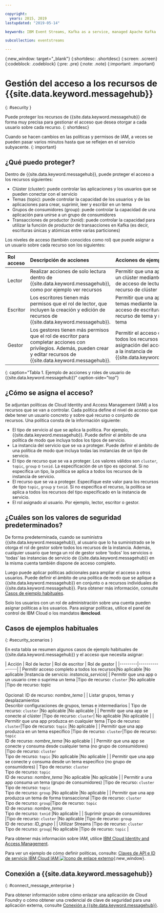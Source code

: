 ```yaml
---

copyright:
  years: 2015, 2019
lastupdated: "2019-05-14"

keywords: IBM Event Streams, Kafka as a service, managed Apache Kafka

subcollection: eventstreams

---
```


{:new_window: target="_blank"}
{:shortdesc: .shortdesc}
{:screen: .screen}
{:codeblock: .codeblock}
{:pre: .pre}
{:note: .note}
{:important: .important}

# Gestión del acceso a los recursos de {{site.data.keyword.messagehub}} 
{: #security }

Puede proteger los recursos de {{site.data.keyword.messagehub}} de forma muy precisa para gestionar el acceso que desea otorgar a cada usuario sobre cada recurso.
{: shortdesc}

Cuando se hacen cambios en las políticas y permisos de IAM, a veces se pueden pasar varios minutos hasta que se reflejen en el servicio subyacente.
{: important}

## ¿Qué puedo proteger?

Dentro de {{site.data.keyword.messagehub}}, puede proteger el acceso a los recursos siguientes:
* Clúster (cluster): puede controlar las aplicaciones y los usuarios que se pueden conectar con el servicio
* Temas (topic): puede controlar la capacidad de los usuarios y de las aplicaciones para crear, suprimir, leer y escribir en un tema 
* Grupos de consumidores (group): puede controlar la capacidad de una aplicación para unirse a un grupo de consumidores 
* Transacciones de productor (txnid): puede controlar la capacidad para utilizar la función de productor de transacciones en Kafka (es decir, escrituras únicas y atómicas entre varias particiones)

Los niveles de acceso (también conocidos como rol) que puede asignar a un usuario sobre cada recurso son los siguientes:

| Rol acceso | Descripción de acciones | Acciones de ejemplo |
|:-----------------|:-----------------|:-----------------|
|  Lector | Realizar acciones de solo lectura dentro de {{site.data.keyword.messagehub}}, como por ejemplo ver recursos | Permitir que una app se conecte a un clúster mediante la asignación de acceso de lectura al tipo de recurso de clúster |
| Escritor | Los escritores tienen más permisos que el rol de lector, que incluyen la creación y edición de recursos de {{site.data.keyword.messagehub}}. | Permitir que una app produzca en temas mediante la asignación del acceso de escritura a los tipos recurso de tema y nombre de tema|
| Gestor | Los gestores tienen más permisos que el rol de escritor para completar acciones con privilegios. Además, pueden crear y editar recursos de {{site.data.keyword.messagehub}}. | Permitir el acceso completo a todos los recursos mediante la asignación del acceso de gestión a la instancia de {{site.data.keyword.messagehub}}|
{: caption="Tabla 1. Ejemplo de acciones y roles de usuario de {{site.data.keyword.messagehub}}" caption-side="top"}

<!-- comment from Charlie and my reply 
CM: need to confirm if hierarchical e.g. write includes read - and doc. 
KR: I think they do inherit the lower level access https://console.bluemix.net/docs/iam/users_roles.html#iamusermanrol 
-->


## ¿Cómo se asigna el acceso?

Se adjuntan políticas de Cloud Identity and Access Management (IAM) a los recursos que se van a controlar. Cada política define el nivel de acceso que debe tener un usuario concreto y sobre qué recurso o conjunto de recursos. Una política consta de la información siguiente: 
* El tipo de servicio al que se aplica la política. Por ejemplo, {{site.data.keyword.messagehub}}. Puede definir el ámbito de una política de modo que incluya todos los tipos de servicio. 
* La instancia del servicio que se va a proteger. Puede definir el ámbito de una política de modo que incluya todas las instancias de un tipo de servicio. 
* El tipo de recurso que se va a proteger. Los valores válidos son <code>cluster</code>, <code>topic</code>, <code>group</code> o <code>txnid</code>. La especificación de un tipo es opcional. Si no especifica un tipo, la política se aplica a todos los recursos de la instancia de servicio. 
* El recurso que se va a proteger. Especifique este valor para los recursos de tipo <code>topic</code>, <code>group</code> y <code>txnid</code>. Si no especifica el recurso, la política se aplica a todos los recursos del tipo especificado en la instancia de servicio. 
* El rol asignado al usuario. Por ejemplo, lector, escritor o gestor. 

## ¿Cuáles son los valores de seguridad predeterminados?

De forma predeterminada, cuando se suministra {{site.data.keyword.messagehub}}, al usuario que lo ha suministrado se le otorga el rol de gestor sobre todos los recursos de la instancia. Además, cualquier usuario que tenga un rol de gestor sobre 'todos' los servicios o 'todas' las instancias de servicio de {{site.data.keyword.messagehub}} en la misma cuenta también dispone de acceso completo. 

Luego puede aplicar políticas adicionales para ampliar el acceso a otros usuarios. Puede definir el ámbito de una política de modo que se aplique a {{site.data.keyword.messagehub}} en conjunto o a recursos individuales de {{site.data.keyword.messagehub}}. Para obtener más información, consulte [Casos de ejemplo habituales](#security_scenarios).

Solo los usuarios con un rol de administración sobre una cuenta pueden asignar políticas a los usuarios. Para asignar políticas, utilice el panel de control de IBM Cloud o los mandatos **ibmcloud**. 
<!--
For example steps for {{site.data.keyword.messagehub}}, see [Examples](#security_examples).
-->


## Casos de ejemplos habituales
{: #security_scenarios }

En esta tabla se resumen algunos casos de ejemplo habituales de {{site.data.keyword.messagehub}} y el acceso que necesita asignar:

| Acción | Rol de lector | Rol de escritor | Rol de gestor |
|---------|----------------|
| Permitir acceso completo a todos los recursos|No aplicable   |No aplicable  |Instancia de servicio: <var class="keyword varname">instancia_servicio</var>|
| Permitir que una app o un usuario cree o suprima un tema |Tipo de recurso: <code>cluster</code>   |No aplicable  |Tipo de recurso: topic <br/><br/>Opcional: ID de recurso: <var class="keyword varname">nombre_tema</var> |
| Listar grupos, temas y desplazamientos <br/> Describir configuraciones de grupos, temas e intermediarios | Tipo de recurso: <code>cluster</code>      |No aplicable  |No aplicable      |
| Permitir que una app se conecte al clúster  |Tipo de recurso: <code>cluster</code>| No aplicable     |No aplicable      |
| Permitir que una app produzca en cualquier tema  |Tipo de recurso: <code>cluster</code>|Tipo de recurso: <code>topic</code> |No aplicable     |
| Permitir que una app produzca en un tema específico  |Tipo de recurso: <code>cluster</code>|Tipo de recurso: <code>topic</code><br/>ID de recurso: <var class="keyword varname">nombre_tema</var>      |No aplicable     |
| Permitir que una app se conecte y consuma desde cualquier tema (no grupo de consumidores)  |Tipo de recurso: <code>cluster</code> <br/>Tipo de recurso: <code>topic</code> |No aplicable    |No aplicable     |
| Permitir que una app se conecte y consuma desde un tema específico (no grupo de consumidores)  | Tipo de recurso: <code>cluster</code> <br/>Tipo de recurso: <code>topic</code><br/>ID de recurso: <var class="keyword varname">nombre_tema</var> |No aplicable     |No aplicable     |
| Permitir a una app consuma un tema (grupo de consumidores)  |Tipo de recurso: <code>cluster</code> <br/>Tipo de recurso: <code>topic</code><br/> Tipo de recurso: <code>group</code> |No aplicable      |No aplicable     |
| Permitir que una app produzca un tema de forma transaccional  |Tipo de recurso: <code>cluster</code> <br/> Tipo de recurso: <code>group</code>|Tipo de recurso: <code>topic</code> <br/>ID de recurso: <var class="keyword varname">nombre_tema</var> <br/>Tipo de recurso: <code>txnid</code> |No aplicable     |
| Suprimir grupo de consumidores |Tipo de recurso: <code>cluster</code> |No aplicable  |Tipo de recurso: <code>group</code> <br/>ID de recurso: <var class="keyword varname">ID_grupo</var>      |
| Utilizar Streams |Tipo de recurso: <code>cluster</code></br>Tipo de recurso: <code>group</code>| No aplicable  |Tipo de recurso: <code>topic</code>    |

Para obtener más información sobre IAM, utilice [IBM Cloud Identity and Access Management](/docs/iam?topic=iam-iamoverview#iamoverview).

Para ver un ejemplo de cómo definir políticas, consulte: [Claves de API e ID de servicio IBM Cloud IAM ![Icono de enlace externo](../../icons/launch-glyph.svg "Icono de enlace externo")](https://www.ibm.com/blogs/bluemix/2017/10/introducing-ibm-cloud-iam-service-ids-api-keys/){:new_window}.


## Conexión a {{site.data.keyword.messagehub}}
{: #connect_message_enterprise }

Para obtener información sobre cómo enlazar una aplicación de Cloud Foundry o cómo obtener una credencial de clave de seguridad para una aplicación externa, consulte [Conexión a {{site.data.keyword.messagehub}}](/docs/services/EventStreams?topic=eventstreams-connecting).

<!-- 28/06/18 - Karen: draft info only

## Examples
{: #security_examples }

I want to give a user access to create or delete a topic:

1. From the IBM Cloud dashboard, go to the **Manage** tab &gt; **Security** &gt; **Identity and Access**, and then select **Users**.
2. Click **Invite users**.
3. Specify the email address of the user that you want to invite.
4. In the **Access** section, expand the **Services** option.
5. Choose to assign access to a **Resource**.
6. In the **Services** section, select **{{site.data.keyword.messagehub}}**
7. In the **Region** section, make your selection.
8. In the **Service instance** section, locate your instance and select it.
9. In the **Resource type** section, enter **cluster**.
10. In the **Select roles** section, check the **Reader** box.
11. In the **Resource type** section, enter **topic**.
12. In the **Select roles** section, check the **Manager** box.
13. Click **Invite users**.

-->
















